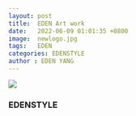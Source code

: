 ```yaml
---
layout: post
title:  EDEN Art work
date:   2022-06-09 01:01:35 +0800
image:  newlogo.jpg
tags:   EDEN
categories: EDENSTYLE
author : EDEN YANG
---
```

![](https://i.imgur.com/cwVDTNl.jpg)

### EDENSTYLE

